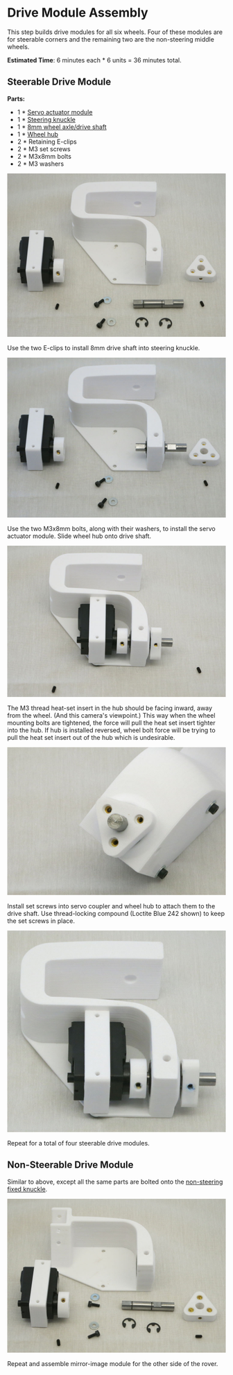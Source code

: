 # Drive Module Assembly

This step builds drive modules for all six wheels. Four of these modules are for steerable corners
and the remaining two are the non-steering middle wheels.

**Estimated Time**: 6 minutes each * 6 units = 36 minutes total.

## Steerable Drive Module

**Parts:**
* 1 * [Servo actuator module](AssembleActuatorModule.md)
* 1 * [Steering knuckle](Print%20Steering%20Knuckle.md)
* 1 * [8mm wheel axle/drive shaft](Shaft8mm.md)
* 1 * [Wheel hub](Print%20Wheel%20Hub.md)
* 2 * Retaining E-clips
* 2 * M3 set screws
* 2 * M3x8mm bolts
* 2 * M3 washers

![Steerable Drive Module Parts](images/DriveUnit01-SteerableParts.jpg)

Use the two E-clips to install 8mm drive shaft into steering knuckle.

![Drive shaft installed](images/DriveUnit02-SteerableDriveshaft.jpg)

Use the two M3x8mm bolts, along with their washers, to install the servo actuator module.
Slide wheel hub onto drive shaft.

![Servo and hub installed](images/DriveUnit03-ServoAndHub.jpg)

The M3 thread heat-set insert in the hub should be facing inward, away from the wheel.
(And this camera's viewpoint.)
This way when the wheel mounting bolts are tightened, the force will pull the heat set
insert tighter into the hub. If hub is installed reversed, wheel bolt force will be trying
to pull the heat set insert out of the hub which is undesirable.

![Hub installation direction makes heat set insert face away](images/DriveUnit04-HubInsertHighlight.jpg)

Install set screws into servo coupler and wheel hub to attach them to the drive shaft.
Use thread-locking compound (Loctite Blue 242 shown) to keep the set screws in place.

![Steerable module complete](images/DriveUnit05-SteerableComplete.jpg)

Repeat for a total of four steerable drive modules.

## Non-Steerable Drive Module

Similar to above, except all the same parts are bolted onto the [non-steering fixed knuckle](Print%20Fixed%20Knuckle.md).

![Non-steerable Drive Module Parts](images/DriveUnit06-FixedParts.jpg)

Repeat and assemble mirror-image module for the other side of the rover.
